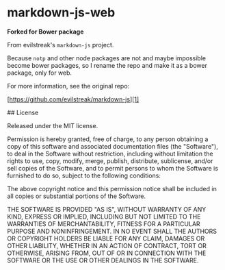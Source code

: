 markdown-js-web
===========

**Forked for Bower package**

From evilstreak's `markdown-js` project.

Because `notp` and other node packages are not and maybe impossible
become bower packages,
so I rename the repo and make it as a bower package, only for web.

For more information, see the original repo:

[https://github.com/evilstreak/markdown-js][1]

[1]: https://github.com/evilstreak/markdown-js

## License

Released under the MIT license.

Permission is hereby granted, free of charge, to any person obtaining a copy of
this software and associated documentation files (the "Software"), to deal in
the Software without restriction, including without limitation the rights to
use, copy, modify, merge, publish, distribute, sublicense, and/or sell copies of
the Software, and to permit persons to whom the Software is furnished to do so,
subject to the following conditions:

The above copyright notice and this permission notice shall be included in all
copies or substantial portions of the Software.

THE SOFTWARE IS PROVIDED "AS IS", WITHOUT WARRANTY OF ANY KIND, EXPRESS OR
IMPLIED, INCLUDING BUT NOT LIMITED TO THE WARRANTIES OF MERCHANTABILITY, FITNESS
FOR A PARTICULAR PURPOSE AND NONINFRINGEMENT. IN NO EVENT SHALL THE AUTHORS OR
COPYRIGHT HOLDERS BE LIABLE FOR ANY CLAIM, DAMAGES OR OTHER LIABILITY, WHETHER
IN AN ACTION OF CONTRACT, TORT OR OTHERWISE, ARISING FROM, OUT OF OR IN
CONNECTION WITH THE SOFTWARE OR THE USE OR OTHER DEALINGS IN THE SOFTWARE.
